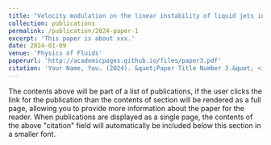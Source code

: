 ```yaml
---
title: "Velocity modulation on the linear instability of liquid jets in ambient gas"
collection: publications
permalink: /publication/2024-paper-1
excerpt: 'This paper is about xxx.'
date: 2024-01-09
venue: 'Physics of Fluids'
paperurl: 'http://academicpages.github.io/files/paper3.pdf'
citation: 'Your Name, You. (2024). &quot;Paper Title Number 3.&quot; <i>GitHub Journal of Bugs</i>. 1(3).'
---
```


The contents above will be part of a list of publications, if the user clicks the link for the publication than the contents of section will be rendered as a full page, allowing you to provide more information about the paper for the reader. When publications are displayed as a single page, the contents of the above "citation" field will automatically be included below this section in a smaller font.
